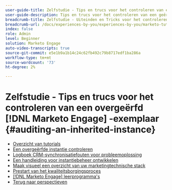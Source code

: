```yaml
---
user-guide-title: Zelfstudie - Tips en trucs voor het controleren van een overgeërfde instantie
user-guide-description: Tips en trucs voor het controleren van een geërft  [!DNL Marketo Engage]  instantie
breadcrumb-title: Zelfstudie - Uiteinden en Tricks voor het controleren van een geërft  [!DNL Marketo Engage]  geval
breadcrumb-url: /docs/experiences-by-you/experiences-by-you/marketo-tutorial-inherited-instance/overview.html
index: false
role: Admin
level: Beginner
solution: Marketo Engage
auto-video-transcripts: true
source-git-commit: e5e1b9a1b14c24c62fb492c79b8717edf1ba286a
workflow-type: tm+mt
source-wordcount: '73'
ht-degree: 2%

---
```



# Zelfstudie - Tips en trucs voor het controleren van een overgeërfd [!DNL Marketo Engage] -exemplaar {#auditing-an-inherited-instance}

+ [Overzicht van tutorials](/help/marketo-tutorial-inherited-instance/overview.md)
+ [Een overgeërfde instantie controleren](/help/marketo-tutorial-inherited-instance/audit-an-inherted-instance.md)
+ [Logboek CRM-synchronisatiefouten voor probleemoplossing](/help/marketo-tutorial-inherited-instance/log-crm-sync-errors-for-easy-troubleshooting.md)
+ [Een handleiding voor instantiebeheer ontwikkelen](/help/marketo-tutorial-inherited-instance/develop-an-instance-governance-guide.md)
+ [Maak visueel een overzicht van uw marketingtechnische stack](/help/marketo-tutorial-inherited-instance/create-a-visual-data-flow-diagram.md)
+ [Prestart van het kwaliteitsborgingsproces](/help/marketo-tutorial-inherited-instance/essential-program-pre-launch-qa.md)
+ [[!DNL Marketo Engage]  leerprogramma&#39;s ](https://experienceleague.adobe.com/docs/marketo-learn/tutorials/overview.html?lang=nl-NL)
+ [ Terug naar perspectieven ](https://experienceleague.adobe.com/nl/perspectives#f-el_product=Marketo%20Engage&amp;aq=((%40el_contenttype%20NOT%20%22Community%7CUser%22)%20AND%20(%40el_contenttype%3D%22perspective%22)))